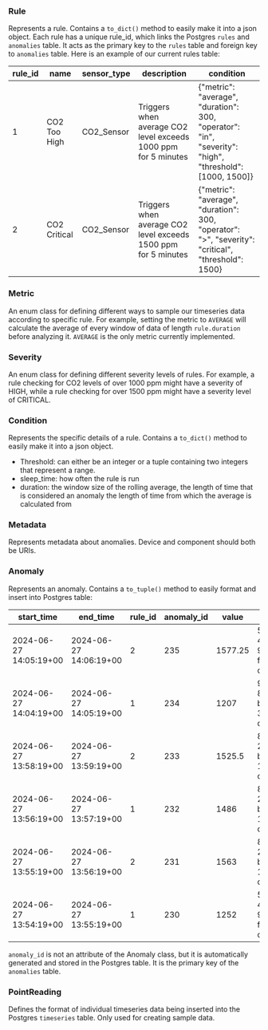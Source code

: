 ### Rule
Represents a rule. Contains a `to_dict()` method to easily make it into a json object. Each rule has a unique rule_id, which links the Postgres `rules` and `anomalies` table. It acts as the primary key to the `rules` table and foreign key to `anomalies` table. Here is an example of our current rules table: 

rule_id | name         | sensor_type | description                                                    | condition
--------|--------------|-------------|----------------------------------------------------------------|------------------------------------------------------------------------------------------------------
1       | CO2 Too High | CO2_Sensor  | Triggers when average CO2 level exceeds 1000 ppm for 5 minutes | {"metric": "average", "duration": 300, "operator": "in", "severity": "high", "threshold": [1000, 1500]}
2 | CO2 Critical | CO2_Sensor  | Triggers when average CO2 level exceeds 1500 ppm for 5 minutes | {"metric": "average", "duration": 300, "operator": ">", "severity": "critical", "threshold": 1500}

### Metric
An enum class for defining different ways to sample our timeseries data according to specific rule. For example, setting the metric to `AVERAGE` will calculate the average of every window of data of length `rule.duration` before analyzing it. `AVERAGE` is the only metric currently implemented.

### Severity
An enum class for defining different severity levels of rules. For example, a rule checking for CO2 levels of over 1000 ppm might have a severity of HIGH, while a rule checking for over 1500 ppm might have a severity level of CRITICAL.

### Condition
Represents the specific details of a rule. Contains a `to_dict()` method to easily make it into a json object. 
* Threshold: can either be an integer or a tuple containing two integers that represent a range. 
* sleep_time: how often the rule is run
* duration: the window size of the rolling average, the length of time that is considered an anomaly
the length of time from which the average is calculated from 

### Metadata
Represents metadata about anomalies. Device and component should both be URIs.

### Anomaly
Represents an anomaly. Contains a `to_tuple()` method to easily format and insert into Postgres table:

start_time              |        end_time        | rule_id | anomaly_id |  value  |               timeseriesid               | metadata
------------------------|------------------------|---------|------------|---------|------------------------------------------|----------
 2024-06-27 14:05:19+00 | 2024-06-27 14:06:19+00 |       2 |        235 | 1577.25 | 5e81563a-42ca-4137-9b36-f423a6f27a73-co2 | {"device": "https://syyclops.com/setty/dcoffice/device/5e81563a-42ca-4137-9b36-f423a6f27a73", "component": "https://syyclops.com/setty/dcoffice/component/kaiterrasensedgemini3"}
 2024-06-27 14:04:19+00 | 2024-06-27 14:05:19+00 |       1 |        234 |    1207 | 9cdcab62-892c-46c8-b3d2-3d525512576a-co2 | {"device": "https://syyclops.com/setty/dcoffice/device/9cdcab62-892c-46c8-b3d2-3d525512576a, "component": "https://syyclops.com/setty/dcoffice/component/kaiterrasensedgemini4"}
 2024-06-27 13:58:19+00 | 2024-06-27 13:59:19+00 |       2 |        233 |  1525.5 | 8493663d-21bf-4fa7-ba8a-163308655319-co2 | {"device": "https://syyclops.com/setty/dcoffice/device/8493663d-21bf-4fa7-ba8a-163308655319", "component": "https://syyclops.com/setty/dcoffice/component/kaiterrasensedgemini"}
 2024-06-27 13:56:19+00 | 2024-06-27 13:57:19+00 |       1 |        232 |    1486 | 8493663d-21bf-4fa7-ba8a-163308655319-co2 | {"device": "https://syyclops.com/setty/dcoffice/device/8493663d-21bf-4fa7-ba8a-163308655319", "component": "https://syyclops.com/setty/dcoffice/component/kaiterrasensedgemini"}
 2024-06-27 13:55:19+00 | 2024-06-27 13:56:19+00 |       2 |        231 |    1563 | 8493663d-21bf-4fa7-ba8a-163308655319-co2 | {"device": "https://syyclops.com/setty/dcoffice/device/8493663d-21bf-4fa7-ba8a-163308655319", "component": "https://syyclops.com/setty/dcoffice/component/kaiterrasensedgemini"}
 2024-06-27 13:54:19+00 | 2024-06-27 13:55:19+00 |       1 |        230 |    1252 | 5e81563a-42ca-4137-9b36-f423a6f27a73-co2 | {"device": ""https://syyclops.com/setty/dcoffice/device/5e81563a-42ca-4137-9b36-f423a6f27a73", "component": "https://syyclops.com/setty/dcoffice/component/kaiterrasensedgemini3"}

 `anomaly_id` is not an attribute of the Anomaly class, but it is automatically generated and stored in the Postgres table. It is the primary key of the `anomalies` table.

### PointReading
Defines the format of individual timeseries data being inserted into the Postgres `timeseries` table. Only used for creating sample data.